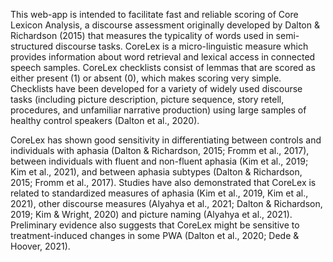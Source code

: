 This web-app is intended to facilitate fast and reliable scoring of Core Lexicon Analysis, 
a discourse assessment originally developed by Dalton & Richardson (2015) that measures the typicality of words used in semi-structured discourse tasks. CoreLex is a micro-linguistic measure which provides information about word retrieval and lexical access in connected speech samples. CoreLex checklists consist of lemmas that are scored as either present (1) or absent (0), which makes scoring very simple. Checklists have been developed for a variety of widely used discourse tasks (including picture description, picture sequence, story retell, procedures, and unfamiliar narrative production) using large samples of healthy control speakers (Dalton et al., 2020).

CoreLex has shown good sensitivity in differentiating between controls and individuals with aphasia (Dalton & Richardson, 2015; Fromm et al., 2017), between individuals with fluent and non-fluent aphasia (Kim et al., 2019; Kim et al., 2021), and between aphasia subtypes (Dalton & Richardson, 2015; Fromm et al., 2017). Studies have also demonstrated that CoreLex is related to standardized measures of aphasia (Kim et al., 2019, Kim et al., 2021), other discourse measures (Alyahya et al., 2021; Dalton & Richardson, 2019; Kim & Wright, 2020) and picture naming (Alyahya et al., 2021). Preliminary evidence also suggests that CoreLex might be sensitive to treatment-induced changes in some PWA (Dalton et al., 2020; Dede & Hoover, 2021).





